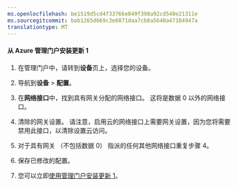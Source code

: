 ```yaml
---
ms.openlocfilehash: be1519d5cd4f33766e049f398a92cd540e21311e
ms.sourcegitcommit: bab1265d669c3e6871daa7cb8a5640a47104947a
translationtype: MT
---
```

<properties 
   pageTitle="选项 2︰ 使用 Azure 管理门户应用更新 1"
   description="解释如何使用管理门户安装 StorSimple 8000 系列更新 1。"
   services="storsimple"
   documentationCenter="NA"
   authors="SharS"
   manager="adinah"
   editor="tysonn" />
<tags 
   ms.service="storsimple"
   ms.devlang="NA"
   ms.topic="article"
   ms.tgt_pltfrm="NA"
   ms.workload="TBD"
   ms.date="05/14/2015"
   ms.author="v-sharos" />

#### 从 Azure 管理门户安装更新 1

1. 在管理门户中，请转到**设备**页上，选择您的设备。
 
2. 导航到**设备** > **配置**。 

3. 在**网络接口**中，找到具有网关分配的网络接口。 这将是数据 0 以外的网络接口。 

4. 清除的网关设置。 请注意，启用云的网络接口上需要网关设置，因为您将需要禁用此接口，以清除设置云访问。

5. 对于具有网关 （不包括数据 0） 指派的任何其他网络接口重复步骤 4。

6. 保存已修改的配置。

7. 您可以立即[使用管理门户安装更新 1](#use-the-management-portal-to-install-update-1)。 


